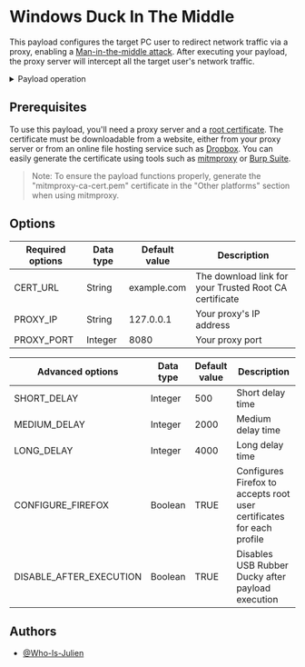 # Windows Duck In The Middle

This payload configures the target PC user to redirect network traffic via a proxy, enabling a [Man-in-the-middle attack](https://en.wikipedia.org/wiki/Man-in-the-middle_attack). After executing your payload, the proxy server will intercept all the target user's network traffic.

<details>
<summary>Payload operation</summary>

1. Creates a new virtual desktop.
2. Opens a PowerShell window using the Windows+X menu.
3. Runs PowerShell code that performs the following actions:
- Downloads your certificate to a temporary file.
- *Configures Firefox to accepts root user certificates for each profile.*
- Configures and activates the proxy for the current user.
- Deletes the temporary certificate file and PowerShell history, then closes the window.
4. Confirms the addition of a trusted certificate in the confirmation dialog box.
5. Closes the virtual desktop.
6. *Disables USB Rubber Ducky*

> Note: No configuration is required for Edge and Chrome browsers, as they accept user root certificates by default.

</details>


## Prerequisites

To use this payload, you'll need a proxy server and a [root certificate](https://en.wikipedia.org/wiki/Root_certificate).
The certificate must be downloadable from a website, either from your proxy server or from an online file hosting service such as [Dropbox](https://www.dropbox.com). You can easily generate the certificate using tools such as [mitmproxy](https://mitmproxy.org) or [Burp Suite](https://portswigger.net/burp).

> Note: To ensure the payload functions properly, generate the "mitmproxy-ca-cert.pem" certificate in the "Other platforms" section when using mitmproxy.


## Options

|Required options|Data type|Default value|Description|
|-|-|-|-|
|CERT_URL|String|example.com|The download link for your Trusted Root CA certificate|
|PROXY_IP|String|127.0.0.1|Your proxy's IP address|
|PROXY_PORT|Integer|8080|Your proxy port|

|Advanced options|Data type|Default value|Description|
|-|-|-|-|
|SHORT_DELAY|Integer|500|Short delay time|
|MEDIUM_DELAY|Integer|2000|Medium delay time|
|LONG_DELAY|Integer|4000|Long delay time|
|CONFIGURE_FIREFOX|Boolean|TRUE|Configures Firefox to accepts root user certificates for each profile|
|DISABLE_AFTER_EXECUTION|Boolean|TRUE|Disables USB Rubber Ducky after payload execution|


## Authors

- [@Who-Is-Julien](https://github.com/Who-Is-Julien)
